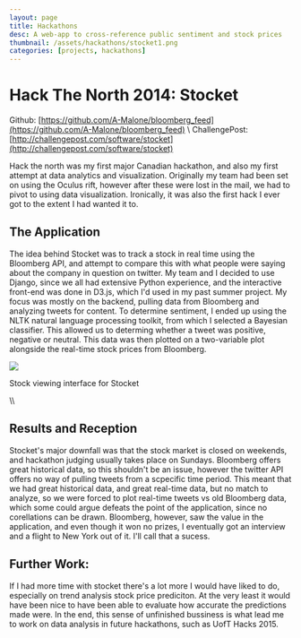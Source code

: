 ```yaml
---
layout: page
title: Hackathons
desc: A web-app to cross-reference public sentiment and stock prices
thumbnail: /assets/hackathons/stocket1.png
categories: [projects, hackathons]
---
```


Hack The North 2014: Stocket
===================
Github: [https://github.com/A-Malone/bloomberg_feed](https://github.com/A-Malone/bloomberg_feed) \\
ChallengePost: [http://challengepost.com/software/stocket](http://challengepost.com/software/stocket)


Hack the north was my first major Canadian hackathon, and also my first attempt at data analytics and visualization. Originally my team had been set on using the Oculus rift, however after these were lost in the mail, we had to pivot to using data visualization. Ironically, it was also the first hack I ever got to the extent I had wanted it to.

The Application
----------
The idea behind Stocket was to track a stock in real time using the Bloomberg API, and attempt to compare this with what people were saying about the company in question on twitter. My team and I decided to use Django, since we all had extensive Python experience, and the interactive front-end was done in D3.js, which I'd used in my past summer project. My focus was mostly on the backend, pulling data from Bloomberg and analyzing tweets for content. To determine sentiment, I ended up using the NLTK natural language processing toolkit, from which I selected a Bayesian classifier. This allowed us to determing whether a tweet was positive, negative or neutral. This data was then plotted on a two-variable plot alongside the real-time stock prices from Bloomberg.

<div class="center">
    <div>
        <img src="{{ site.baseurl }}/assets/hackathons/stocket2.png">
        <p>Stock viewing interface for Stocket</p>
    </div>
</div>
\\

Results and Reception
------
Stocket's major downfall was that the stock market is closed on weekends, and hackathon judging usually takes place on Sundays. Bloomberg offers great historical data, so this shouldn't be an issue, however the twitter API offers no way of pulling tweets from a scpecific time period. This meant that we had great historical data, and great real-time data, but no match to analyze, so we were forced to plot real-time tweets vs old Bloomberg data, which some could argue defeats the point of the application, since no corellations can be drawn. Bloomberg, however, saw the value in the application, and even though it won no prizes, I eventually got an interview and a flight to New York out of it. I'll call that a sucess.

Further Work:
-----
If I had more time with stocket there's a lot more I would have liked to do, especially on trend analysis stock price prediciton. At the very least it would have been nice to have been able to evaluate how accurate the predictions made were. In the end, this sense of unfinished bussiness is what lead me to work on data analysis in future hackathons, such as UofT Hacks 2015.
